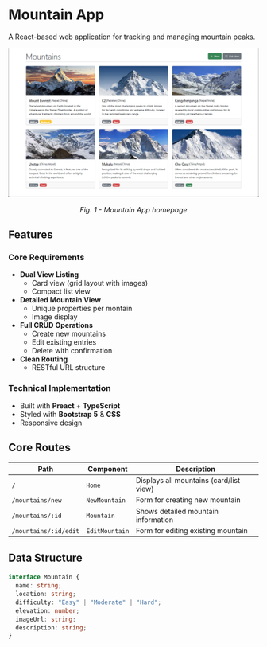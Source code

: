 # Mountain App

A React-based web application for tracking and managing mountain peaks.

<div style="text-align: center;">
  <img src="images/app-screenshot.png" alt="App Interface" width="600"/>
  <p><em>Fig. 1 - Mountain App homepage</em></p>
</div>

## Features

### Core Requirements

- **Dual View Listing**
  - Card view (grid layout with images)
  - Compact list view
- **Detailed Mountain View**
  - Unique properties per montain
  - Image display
- **Full CRUD Operations**
  - Create new mountains
  - Edit existing entries
  - Delete with confirmation
- **Clean Routing**
  - RESTful URL structure

### Technical Implementation

- Built with **Preact** + **TypeScript**
- Styled with **Bootstrap 5** & **CSS**
- Responsive design

## Core Routes

| Path                  | Component      | Description                             |
| --------------------- | -------------- | --------------------------------------- |
| `/`                   | `Home`         | Displays all mountains (card/list view) |
| `/mountains/new`      | `NewMountain`  | Form for creating new mountain          |
| `/mountains/:id`      | `Mountain`     | Shows detailed mountain information     |
| `/mountains/:id/edit` | `EditMountain` | Form for editing existing mountain      |

## Data Structure

```typescript
interface Mountain {
  name: string;
  location: string;
  difficulty: "Easy" | "Moderate" | "Hard";
  elevation: number;
  imageUrl: string;
  description: string;
}
```
